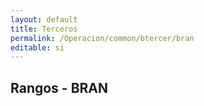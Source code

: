 ```yaml
---
layout: default
title: Terceros
permalink: /Operacion/common/btercer/bran
editable: si
---
```


## Rangos - BRAN

